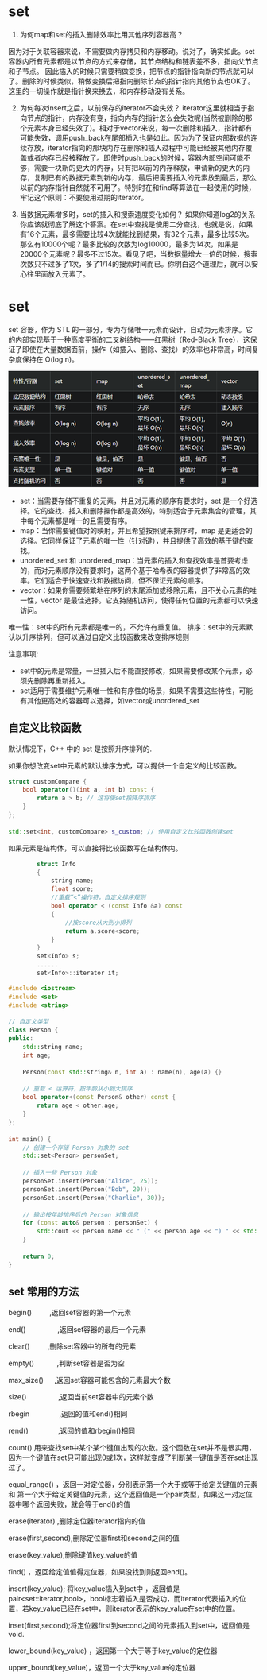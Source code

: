 # set

1. 为何map和set的插入删除效率比用其他序列容器高？

因为对于关联容器来说，不需要做内存拷贝和内存移动。说对了，确实如此。set容器内所有元素都是以节点的方式来存储，其节点结构和链表差不多，指向父节点和子节点。
因此插入的时候只需要稍做变换，把节点的指针指向新的节点就可以了。删除的时候类似，稍做变换后把指向删除节点的指针指向其他节点也OK了。这里的一切操作就是指针换来换去，和内存移动没有关系。

2. 为何每次insert之后，以前保存的iterator不会失效？
iterator这里就相当于指向节点的指针，内存没有变，指向内存的指针怎么会失效呢(当然被删除的那个元素本身已经失效了)。相对于vector来说，每一次删除和插入，指针都有可能失效，调用push_back在尾部插入也是如此。因为为了保证内部数据的连续存放，iterator指向的那块内存在删除和插入过程中可能已经被其他内存覆盖或者内存已经被释放了。即使时push_back的时候，容器内部空间可能不够，需要一块新的更大的内存，只有把以前的内存释放，申请新的更大的内存，复制已有的数据元素到新的内存，最后把需要插入的元素放到最后，那么以前的内存指针自然就不可用了。特别时在和find等算法在一起使用的时候，牢记这个原则：不要使用过期的iterator。

3. 当数据元素增多时，set的插入和搜索速度变化如何？
如果你知道log2的关系你应该就彻底了解这个答案。在set中查找是使用二分查找，也就是说，如果有16个元素，最多需要比较4次就能找到结果，有32个元素，最多比较5次。那么有10000个呢？最多比较的次数为log10000，最多为14次，如果是20000个元素呢？最多不过15次。看见了吧，当数据量增大一倍的时候，搜索次数只不过多了1次，多了1/14的搜索时间而已。你明白这个道理后，就可以安心往里面放入元素了。

# set 
set 容器，作为 STL 的一部分，专为存储唯一元素而设计，自动为元素排序。它的内部实现基于一种高度平衡的二叉树结构——红黑树（Red-Black Tree），这保证了即使在大量数据面前，操作（如插入、删除、查找）的效率也非常高，时间复杂度保持在 O(log n)。

![](../图片/set.png)

+ set：当需要存储不重复的元素，并且对元素的顺序有要求时，set 是一个好选择。它的查找、插入和删除操作都是高效的，特别适合于元素集合的管理，其中每个元素都是唯一的且需要有序。
+ map：当你需要键值对的映射，并且希望按照键来排序时，map 是更适合的选择。它同样保证了元素的唯一性（针对键），并且提供了高效的基于键的查找。
+ unordered_set 和 unordered_map：当元素的插入和查找效率是首要考虑的，而对元素顺序没有要求时，这两个基于哈希表的容器提供了非常高的效率。它们适合于快速查找和数据访问，但不保证元素的顺序。
+ vector：如果你需要频繁地在序列的末尾添加或移除元素，且不关心元素的唯一性，vector 是最佳选择。它支持随机访问，使得任何位置的元素都可以快速访问。


唯一性：set中的所有元素都是唯一的，不允许有重复值。
排序：set中的元素默认以升序排列，但可以通过自定义比较函数来改变排序规则

注意事项:
 + set中的元素是常量，一旦插入后不能直接修改，如果需要修改某个元素，必须先删除再重新插入。
 + set适用于需要维护元素唯一性和有序性的场景，如果不需要这些特性，可能有其他更高效的容器可以选择，如vector或unordered_set

## 自定义比较函数
默认情况下，C++ 中的 set 是按照升序排列的.


如果你想改变set中元素的默认排序方式，可以提供一个自定义的比较函数。
```cpp
struct customCompare {
    bool operator()(int a, int b) const {
        return a > b; // 这将使set按降序排序
    }
};

std::set<int, customCompare> s_custom; // 使用自定义比较函数创建set
```

如果元素是结构体，可以直接将比较函数写在结构体内。
```cpp
        struct Info
        {
            string name;
            float score;
            //重载“<”操作符，自定义排序规则
            bool operator < (const Info &a) const
            {
                //按score从大到小排列
                return a.score<score;
            }
        }
        set<Info> s;
        ......
        set<Info>::iterator it;
```

```cpp
#include <iostream>
#include <set>
#include <string>

// 自定义类型
class Person {
public:
    std::string name;
    int age;

    Person(const std::string& n, int a) : name(n), age(a) {}

    // 重载 < 运算符，按年龄从小到大排序
    bool operator<(const Person& other) const {
        return age < other.age;
    }
};

int main() {
    // 创建一个存储 Person 对象的 set
    std::set<Person> personSet;

    // 插入一些 Person 对象
    personSet.insert(Person("Alice", 25));
    personSet.insert(Person("Bob", 20));
    personSet.insert(Person("Charlie", 30));

    // 输出按年龄排序后的 Person 对象信息
    for (const auto& person : personSet) {
        std::cout << person.name << " (" << person.age << ") " << std::endl;
    }

    return 0;
}
```



## set 常用的方法
begin()     　　 ,返回set容器的第一个元素

end() 　　　　 ,返回set容器的最后一个元素

clear()   　　     ,删除set容器中的所有的元素

empty() 　　　,判断set容器是否为空

max_size() 　 ,返回set容器可能包含的元素最大个数

size() 　　　　 ,返回当前set容器中的元素个数

rbegin　　　　 ,返回的值和end()相同

rend()　　　　 ,返回的值和rbegin()相同

count() 用来查找set中某个某个键值出现的次数。这个函数在set并不是很实用，因为一个键值在set只可能出现0或1次，这样就变成了判断某一键值是否在set出现过了。

equal_range() ，返回一对定位器，分别表示第一个大于或等于给定关键值的元素和 第一个大于给定关键值的元素，这个返回值是一个pair类型，如果这一对定位器中哪个返回失败，就会等于end()的值

erase(iterator)  ,删除定位器iterator指向的值

erase(first,second),删除定位器first和second之间的值

erase(key_value),删除键值key_value的值

find()  ，返回给定值值得定位器，如果没找到则返回end()。

insert(key_value); 将key_value插入到set中 ，返回值是pair<set<int>::iterator,bool>，bool标志着插入是否成功，而iterator代表插入的位置，若key_value已经在set中，则iterator表示的key_value在set中的位置。

inset(first,second);将定位器first到second之间的元素插入到set中，返回值是void.

lower_bound(key_value) ，返回第一个大于等于key_value的定位器

upper_bound(key_value)，返回一个大于key_value的定位器











